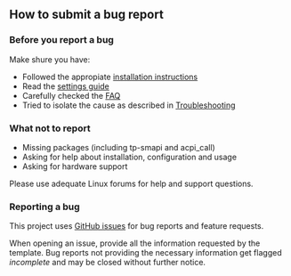 ## How to submit a bug report

### Before you report a bug
Make shure you have:

* Followed the appropiate [installation instructions](https://localhost/linrunner/tlp/docs/tlp-linux-advanced-power-management.html#installation)
* Read the [settings guide](https://localhost/linrunner/tlp/docs/tlp-configuration.html)
* Carefully checked the [FAQ](http://linrunner.de/en/tlp/docs/tlp-faq.html)
* Tried to isolate the cause as described in [Troubleshooting](http://linrunner.de/en/tlp/docs/tlp-troubleshooting.html)

### What not to report
* Missing packages (including tp-smapi and acpi_call)
* Asking for help about installation, configuration and usage
* Asking for hardware support

Please use adequate Linux forums for help and support questions.

### Reporting a bug
This project uses [GitHub issues](https://github.com/linrunner/TLP/issues) for bug reports and feature requests.

When opening an issue, provide all the information requested by the template.
Bug reports not providing the necessary information get flagged *incomplete* and
may be closed without further notice.
